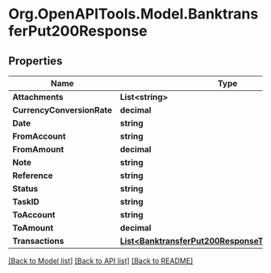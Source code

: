 # Org.OpenAPITools.Model.BanktransferPut200Response

## Properties

Name | Type | Description | Notes
------------ | ------------- | ------------- | -------------
**Attachments** | **List&lt;string&gt;** |  | [optional] 
**CurrencyConversionRate** | **decimal** |  | [optional] 
**Date** | **string** |  | [optional] 
**FromAccount** | **string** |  | [optional] 
**FromAmount** | **decimal** |  | [optional] 
**Note** | **string** |  | [optional] 
**Reference** | **string** |  | [optional] 
**Status** | **string** |  | [optional] 
**TaskID** | **string** |  | [optional] 
**ToAccount** | **string** |  | [optional] 
**ToAmount** | **decimal** |  | [optional] 
**Transactions** | [**List&lt;BanktransferPut200ResponseTransactionsInner&gt;**](BanktransferPut200ResponseTransactionsInner.md) |  | [optional] 

[[Back to Model list]](../README.md#documentation-for-models) [[Back to API list]](../README.md#documentation-for-api-endpoints) [[Back to README]](../README.md)

